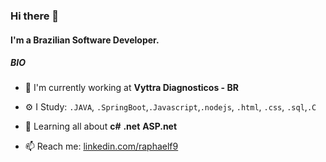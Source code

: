 ### Hi there 👋

#### I'm a Brazilian Software Developer.

##### BIO

- 🏢 I'm currently working at **Vyttra Diagnosticos - BR**

- ⚙️ I Study: `.JAVA`, `.SpringBoot`,`.Javascript`,`.nodejs`, `.html`, `.css`, `.sql`,`.C`

- 🌱 Learning all about **c#** **.net** **ASP.net**
 
- 📫 Reach me: [linkedin.com/raphaelf9](https://www.linkedin.com/in/raphaelf9/)
   

